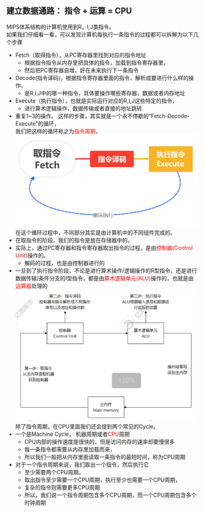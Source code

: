 ## 建立数据通路： 指令 + 运算 = CPU
MIPS体系结构的计算机使用到R，I,J类指令。</br>
如果我们仔细看一看，可以发现计算机每执行一条指令的过程都可以拆解为以下几个步骤
* Fetch（取得指令），从PC寄存器里找到对应的指令地址
	* 根据指令指令从内存里把具体的指令，加载到指令寄存器里，
	* 然后把PC寄存器自增，好在未来执行下一条指令
* Decode(指令译码)，根据指令寄存器里面的指令，解析成要进行什么样的操作，
	* 是R,I,J中的哪一种指令，具体要操作哪些寄存器，数据或者内存地址
* Execute（执行指令），也就是实际运行对应的R,I,J这些特定的指令，
	* 进行算术逻辑操作，数据传输或者直接的地址跳转
* 重复1~3的操作。
这样的步骤，其实就是一个永不停歇的“Fetch-Decode-Execute"的循环，</br>
我们把这样的循环称之为<font color=Red>指令周期</font>，</br>
![Test](/深入浅出计算机组成/指令周期.png)</br>
在这个循环过程中，不同部分其实是由计算机中的不同组件完成的。</br>
* 在取指令的阶段，我们的指令是放在存储器中的。
* 实际上，通过PC寄存器和指令寄存器取出指令的过程，是由<font color=Red>控制器(Control Unit)</font>操作的。
	* 解码的过程，也是由控制器进行的
* 一旦到了执行指令阶段，不论是进行算术操作/逻辑操作的R型指令，还是进行数据传输/条件分支的I型指令，都是由<font color=Red>算术逻辑单元(ALU)</font>操作的，也就是由<font color=Red>运算器</font>处理的</br>
![Test](/深入浅出计算机组成/不同步骤.png)</br>
除了指令周期，在CPU里面我们还会提到两个常见的Cycle。
* 一个是Machine Cycle， 机器周期或者<font color=Red>CPU</font>周期
	* CPU内部的操作速度是很快的，但是访问内存的速率却要慢很多
	* 每一条指令都需要从内存里加载而来，
	* 所以我们一般把从内存里面读取一条指令的最短时间，称为CPU周期
* 对于一个指令周期来说，我们取出一个指令，然后执行它
	* 至少需要两个CPU周期。
	* 取出指令至少需要一个CPU周期，执行至少也需要一个CPU周期，
	* 复杂的指令则需要更多CPU周期
	* 所以，我们说一个指令周期包含多个CPU周期，而一个CPU周期包含多个时钟周期